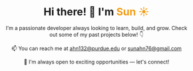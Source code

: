 <h1 align="center">Hi there! 👋 I'm <span style="color: #f39c12;">Sun ☀️</span></h1>

<p align="center">
  I'm a passionate developer always looking to learn, build, and grow.  
  Check out some of my past projects below! 👇
</p>

<p align="center">
  📫 You can reach me at <a href="mailto:ahn132@purdue.edu">ahn132@purdue.edu</a>  
  or <a href="mailto:sunahn76@gmail.com">sunahn76@gmail.com</a>  
</p>

<p align="center">
  💼 I'm always open to exciting opportunities — let's connect!
</p>
